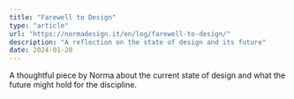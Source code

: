 ```yaml
---
title: "Farewell to Design"
type: "article"
url: "https://normadesign.it/en/log/farewell-to-design/"
description: "A reflection on the state of design and its future"
date: 2024-01-20
---
```


A thoughtful piece by Norma about the current state of design and what the future might hold for the discipline. 